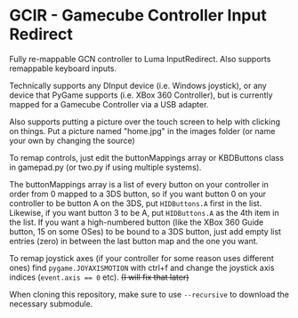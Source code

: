 # GCIR - Gamecube Controller Input Redirect
Fully re-mappable GCN controller to Luma InputRedirect.
Also supports remappable keyboard inputs.

Technically supports any DInput device (i.e. Windows joystick), or any device that PyGame supports (i.e. XBox 360 Controller), but is currently mapped for a Gamecube Controller via a USB adapter.

Also supports putting a picture over the touch screen to help with clicking on things. Put a picture named "home.jpg" in the images folder (or name your own by changing the source)

To remap controls, just edit the buttonMappings array or KBDButtons class in gamepad.py (or two.py if using multiple systems). 

The buttonMappings array is a list of every button on your controller in order from 0 mapped to a 3DS button, so if you want button 0 on your controller to be button A on the 3DS, put `HIDButtons.A` first in the list. 
Likewise, if you want button 3 to be A, put `HIDButtons.A` as the 4th item in the list. 
If you want a high-numbered button (like the XBox 360 Guide button, 15 on some OSes) to be bound to a 3DS button, just add empty list entries (zero) in between the last button map and the one you want. 

To remap joystick axes (if your controller for some reason uses different ones) find `pygame.JOYAXISMOTION` with ctrl+f and change the joystick axis indices (`event.axis == 0` etc). 
~~(I will fix that later)~~

When cloning this repository, make sure to use `--recursive` to download the necessary submodule.
